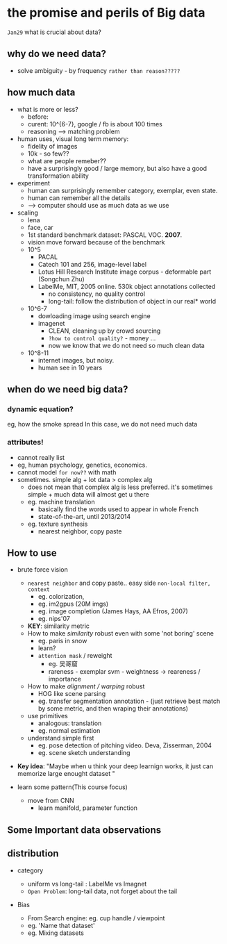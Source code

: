 # the promise and perils of Big data
`Jan29`
what is crucial about data?

## why do we need data?
- solve ambiguity - by frequency `rather than reason?????`

## how much data 
- what is more or less?
    + before: 
    + curent: 10^{6-7}, google / fb is about 100 times
    + reasoning --> matching problem
- human uses, visual long term memory: 
    + fidelity of images
    + 10k - so few??
    + what are people remeber??
    + have a surprisingly good / large memory, but also have a good transformation ability
- experiment
    + human can surprisingly remember category, exemplar, even state. 
    + human can remember all the details
    + --> computer should use as much data as we use
- scaling
    + lena
    + face, car
    + 1st standard benchmark dataset: PASCAL VOC. **2007**. 
    + vision move forward because of the benchmark
    + 10^5 
        * PACAL
        * Catech 101 and 256, image-level label
        * Lotus Hill Research Institute image corpus - deformable part (Songchun Zhu)
        * LabelMe, MIT, 2005 online. 530k object annotations collected
            - no consistency, no quality control
            - long-tail: follow the distribution of object in our real* world
    + 10^6-7
        * dowloading image using search engine
        * imagenet
            - CLEAN, cleaning up by crowd sourcing
            - `?how to control quality?` - money ...
            - now we know that we do not need so much clean data
    + 10^8-11
        * internet images, but noisy. 
        * human see in 10 years


## when do we need big data?

### dynamic equation?
eg, how the smoke spread
In this case, we do not need much data

### attributes!
- cannot really list
- eg, human psychology, genetics, economics. 
- cannot model `for now??` with math
- sometimes. simple alg + lot data > complex alg
    + does not mean that complex alg is less preferred. it's sometimes simple + much data will almost get u there
    + eg. machine translation
        * basically find the words used to appear in whole French 
        * state-of-the-art, until 2013/2014
    + eg. texture synthesis
        * nearest neighbor, copy paste


## How to use
- brute force vision
    + `nearest neighbor` and copy paste.. easy side
        ``non-local filter, context``
        * eg. colorization, 
        * eg. im2gpus (20M imgs)
        * eg. image completion (James Hays, AA Efros, 2007)
        * eg. nips'07
    + **KEY**: similarity metric
    + How to make *similarity* robust even with some 'not boring' scene
        * eg. paris in snow
        * learn? 
        * `attention mask` / reweight
            - eg. 吴哥窟
            - rareness - exemplar svm - weightness -> reareness / importance
    + How to make *alignment / warping* robust
        * HOG like scene parsing
        * eg. transfer segmentation annotation - (just retrieve best match by some metric, and then wraping their annotations)
    + use primitives
        * analogous: translation
        * eg. normal estimation
    + understand simple first
        * eg. pose detection of pitching video. Deva, Zisserman, 2004
        * eg. scene sketch understanding
- **Key idea**: "Maybe when u think your deep learnign works, it just can memorize large enought dataset "

- learn some pattern(This course focus)
    + move from CNN
        * learn manifold, parameter function


## Some Important  data observations

## distribution
- category
    + uniform vs long-tail :  LabelMe vs Imagnet
    + `Open Problem`: long-tail data, not forget about the tail

- Bias
    + From Search engine: eg. cup handle / viewpoint
    + eg. 'Name that dataset'
    + eg. Mixing datasets






































